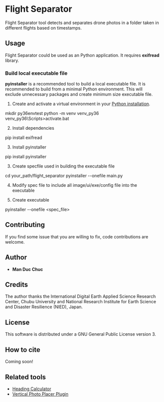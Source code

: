 # Flight Separator

Flight Separator tool detects and separates drone photos in a folder taken in different flights based on timestamps. 

## Usage

Flight Separator could be used as an Python application.
It requires <b>exifread</b> library.

### Build local executable file

<b>pyinstaller</b> is a recommended tool to build a local executable file.
It is recommended to build from a minimal Python environment. This will exclude unnecessary packages and create minimum size executable file.

1. Create and activate a virtual environment in your [Python installation](https://www.python.org/downloads/).

mkdir py36envtest
python -m venv venv_py36
venv_py36\Scripts>activate.bat

2. Install dependencies

pip install exifread

3. Install pyinstaller

pip install pyinstaller

3. Create specfile used in building the executable file

cd your_path/flight_separator
pyinstaller --onefile main.py

4. Modify spec file to include all image/ui/exe/config file into the executable



5. Create executable

pyinstaller --onefile <spec_file>

## Contributing

If you find some issue that you are willing to fix, code contributions are welcome. 

## Author

* **Man Duc Chuc** 

## Credits

The author thanks the International Digital Earth Applied Science Research Center, Chubu University and National Research Institute for Earth Science and Disaster Resilience (NIED), Japan.

## License

This software is distributed under a GNU General Public License version 3.

## How to cite 
Coming soon!

## Related tools
* [Heading Calculator](https://github.com/verticalphotoplacer/HeadingCalculator)
* [Vertical Photo Placer Plugin](https://github.com/verticalphotoplacer/VerticalPhotoPlacer)
